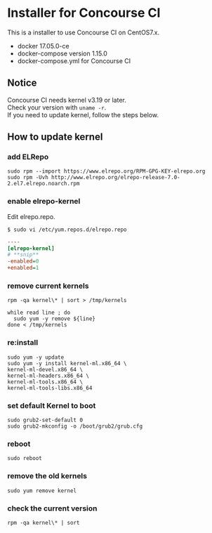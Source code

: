 # Installer for Concourse CI
This is a installer to use Concourse CI on CentOS7.x.

- docker 17.05.0-ce
- docker-compose version 1.15.0
- docker-compose.yml for Concourse CI

## Notice
Concourse CI needs kernel v3.19 or later.  
Check your version with `uname -r`.  
If you need to update kernel, follow the steps below.


## How to update kernel
### add ELRepo

```
sudo rpm --import https://www.elrepo.org/RPM-GPG-KEY-elrepo.org
sudo rpm -Uvh http://www.elrepo.org/elrepo-release-7.0-2.el7.elrepo.noarch.rpm
```

### enable elrepo-kernel
Edit elrepo.repo.

```
$ sudo vi /etc/yum.repos.d/elrepo.repo
```

```ini
----
[elrepo-kernel]
# **snip**
-enabled=0
+enabled=1
```

### remove current kernels

```
rpm -qa kernel\* | sort > /tmp/kernels

while read line ; do
  sudo yum -y remove ${line}
done < /tmp/kernels
```

### re:install

```
sudo yum -y update
sudo yum -y install kernel-ml.x86_64 \
kernel-ml-devel.x86_64 \
kernel-ml-headers.x86_64 \
kernel-ml-tools.x86_64 \
kernel-ml-tools-libs.x86_64
```

### set default Kernel to boot

```
sudo grub2-set-default 0
sudo grub2-mkconfig -o /boot/grub2/grub.cfg
```

### reboot

```
sudo reboot
```

### remove the old kernels

```
sudo yum remove kernel
```

### check the current version

```
rpm -qa kernel\* | sort
```
